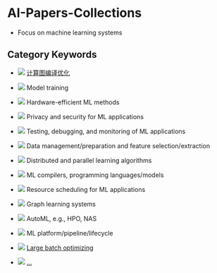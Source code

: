 # AI-Papers-Collections

* Focus on machine learning systems

## Category Keywords

* ![](https://img.shields.io/badge/Computation_Graph_Optimizing-blue) [计算图编译优化](./CGO/summary.md)

* ![](https://img.shields.io/badge/Training-red) Model training

* ![](https://img.shields.io/badge/Hardware-green) Hardware-efficient ML methods

* ![](https://img.shields.io/badge/Security-85144b) Privacy and security for ML applications

* ![](https://img.shields.io/badge/Debugging-orange) Testing, debugging, and monitoring of ML applications

* ![](https://img.shields.io/badge/Data-ff69b4) Data management/preparation and feature selection/extraction

* ![](https://img.shields.io/badge/Parallel-blueviolet) Distributed and parallel learning algorithms

* ![](https://img.shields.io/badge/Compiler-206777) ML compilers, programming languages/models

* ![](https://img.shields.io/badge/Resource-cc9e08) Resource scheduling for ML applications

* ![](https://img.shields.io/badge/Graph-cc231e) Graph learning systems

* ![](https://img.shields.io/badge/AutoML-06046e) AutoML, e.g., HPO, NAS

* ![](https://img.shields.io/badge/Platform-034d0f) ML platform/pipeline/lifecycle
  
* ![](https://img.shields.io/badge/LBOptimizing-00fffff) [Large batch optimizing](./LBOptimizing/summary.md)
  
* ![](https://img.shields.io/badge/Others-gray) [...](./Others/summary.md)
